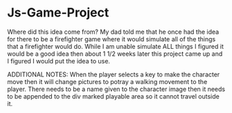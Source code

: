 # Js-Game-Project

Where did this idea come from?
My dad told me that he once had the idea for there to be a firefighter game where it would simulate all of the things that a firefighter would do. While I am unable simulate ALL things I figured it would be a good idea then about 1 1/2 weeks later this project came up and I figured I would put the idea to use.

ADDITIONAL NOTES:
When the player selects a key to make the character move then it will change pictures to potray a walking movement to the player.
There needs to be a name given to the character image then it needs to be appended to the div marked playable area so it cannot travel outside it.
